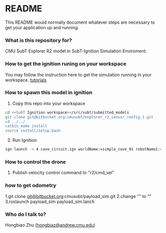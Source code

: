 # README #

This README would normally document whatever steps are necessary to get your application up and running.

### What is this repository for? ###

CMU SubT Explorer R2 model in SubT-Ignition Simulation Enviroment. 

### How to get the ignition runing on your workspace ###

You may follow the instruction here to get the simulation running in your workspace.
[tutorials](https://bitbucket.org/osrf/subt/wiki/documentation)

### How to spawn this model in ignition ###

1. Copy this repo into your workspace
```bash
cd <<SubT Ignition workspace>>/src/subt/submitted_models
git clone git@bitbucket.org:cmusubt/explorer_r2_sensor_config_1.git
cd ../../
catkin_make install
source install/setup.bash
```

2. Run Ignition
```bash
ign launch -v 4 cave_circuit.ign worldName:=simple_cave_01 robotName1:=r2 robotConfig1:=EXPLORER_R2_SENSOR_CONFIG_1 localModel:=true
```
### How to control the drone ###
1. Publish velocity control command to "r2/cmd_vel"


### how to get odometry ###
1.git clone git@bitbucket.org:cmusubt/payload_sim.git
2.change "<param name="simulationSelect" type="string" value="gazebo" />" to "<param name="simulationSelect" type="string" value="ignition" />"
3.roslaunch payload_sim payload_sim.lanch


### Who do I talk to? ###

Hongbiao Zhu
(hongbiaz@andrew.cmu.edu)
